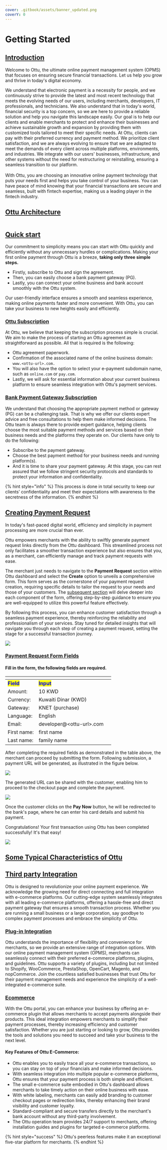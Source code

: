 ```yaml
---
cover: .gitbook/assets/banner_updated.png
coverY: 0
---
```


# Getting Started

## [Introduction](./#introduction)

Welcome to Ottu, the ultimate online payment management system (OPMS) that focuses on ensuring secure financial transactions. Let us help you grow and thrive in today's digital economy.

We understand that electronic payment is a necessity for people, and we continuously strive to provide the latest and most recent technology that meets the evolving needs of our users, including merchants, developers, IT professionals, and technicians. We also understand that in today's world, financial security is a top concern, so we are here to provide a reliable solution and help you navigate this landscape easily. Our goal is to help our clients and enable merchants to protect and enhance their businesses and achieve sustainable growth and expansion by providing them with customized tools tailored to meet their specific needs. At Ottu, clients can pay with their preferred currency and payment method. We prioritize client satisfaction, and we are always evolving to ensure that we are adapted to meet the demands of every client across multiple platforms, environments, and industries. We integrate with our users' businesses, infrastructure, and other systems without the need for restructuring or reinstalling, ensuring a seamless transition to our platform.\
\
With Ottu, you are choosing an innovative online payment technology that puts your needs first and helps you take control of your business. You can have peace of mind knowing that your financial transactions are secure and seamless, built with fintech expertise, making us a leading player in the fintech industry.

## [Ottu Architecture](./#ottu-architecture)

<figure><img src=".gitbook/assets/Ottu_architecture.jpg" alt=""><figcaption></figcaption></figure>

## [Quick start](./#quick-start)

Our commitment to simplicity means you can start with Ottu quickly and efficiently without any unnecessary hurdles or complications. Making your first online payment through Ottu is a breeze, **taking only three simple steps.**

* Firstly, subscribe to Ottu and sign the agreement.
* Then, you can easily choose a bank payment gateway (PG).
* Lastly, you can connect your online business and bank account smoothly with the Ottu system.

Our user-friendly interface ensures a smooth and seamless experience, making online payments faster and more convenient. With Ottu, you can take your business to new heights easily and efficiently.

### [Ottu Subscription](./#ottu-subscription)

At Ottu, we believe that keeping the subscription process simple is crucial. We aim to make the process of starting an Ottu agreement as straightforward as possible. All that is required is the following:

* Ottu agreement paperwork.
* Confirmation of the associated name of the online business domain: `www.<ottu-url>.com.`
* You will also have the option to select your e-payment subdomain name, such as `online.com` or `pay.com`.
* Lastly, we will ask for essential information about your current business platform to ensure seamless integration with Ottu's payment services.

### [Bank Payment Gateway Subscription](./#bank-payment-gateway-subscription)

We understand that choosing the appropriate payment method or gateway (PG) can be a challenging task. That is why we offer our clients expert advice and free consultations to help them make informed decisions. The Ottu team is always there to provide expert guidance, helping clients choose the most suitable payment methods and services based on their business needs and the platforms they operate on. Our clients have only to do the following:

* Subscribe to the payment gateway.
* Choose the best payment method for your business needs and running platform(s).
* And it is time to share your payment gateway. At this stage, you can rest assured that we follow stringent security protocols and standards to protect your information and confidentiality.

{% hint style="info" %}
This process is done in total security to keep our clients’ confidentiality and meet their expectations with awareness to the secretness of the information.
{% endhint %}

## [Creating Payment Request](./#creating-payment-request)

In today's fast-paced digital world, efficiency and simplicity in payment processing are more crucial than ever.&#x20;

Ottu empowers merchants with the ability to swiftly generate payment request links directly from the Ottu dashboard. This streamlined process not only facilitates a smoother transaction experience but also ensures that you, as a merchant, can efficiently manage and track payment requests with ease.

The merchant just needs to navigate to the **Payment Request** section within Ottu dashboard and select the **Create** option to unveils a comprehensive form. This form serves as the cornerstone of your payment request creation, requiring specific details to tailor the request to your needs and those of your customers. The [subsequent section](./#payment-request-form-fields) will delve deeper into each component of the form, offering step-by-step guidance to ensure you are well-equipped to utilize this powerful feature effectively.&#x20;

By following this process, you can enhance customer satisfaction through a seamless payment experience, thereby reinforcing the reliability and professionalism of your services. Stay tuned for detailed insights that will navigate you through each step of creating a payment request, setting the stage for a successful transaction journey.

![](<.gitbook/assets/Creating PaymentRequest.gif>)

### [Payment Request Form Fields](./#payment-request-form-fields)

#### Fill in the form, the following fields are required.

<table data-header-hidden><thead><tr><th></th><th></th><th data-hidden></th></tr></thead><tbody><tr><td><mark style="color:blue;"><strong>Field</strong></mark></td><td><mark style="color:blue;"><strong>Input</strong></mark></td><td></td></tr><tr><td>Amount:</td><td>10 KWD</td><td></td></tr><tr><td>Currency:</td><td>Kuwaiti Dinar (KWD)</td><td></td></tr><tr><td>Gateway:</td><td>KNET (purchase)</td><td></td></tr><tr><td>Language:</td><td>English</td><td></td></tr><tr><td>Email:</td><td>developer@&#x3C;ottu-url>.com</td><td></td></tr><tr><td>First name:</td><td>first name</td><td></td></tr><tr><td>Last name:</td><td>family name</td><td></td></tr></tbody></table>

After completing the required fields as demonstrated in the table above, the merchant can proceed by submitting the form. Following submission, a payment URL will be generated, as illustrated in the figure below.

![](<.gitbook/assets/Generated (2).gif>)

The generated URL can be shared with the customer, enabling him to proceed to the checkout page and complete the payment.

![](<.gitbook/assets/Checkout (2).png>)

Once the customer clicks on the **Pay Now** button, he will be redirected to the bank's page, where he can enter his card details and submit his payment.

Congratulations! Your first transaction using Ottu has been completed successfully! It's that easy!

![](<.gitbook/assets/Checkout Done (1).png>)

## [Some Typical Characteristics of Ottu](./#some-typical-characteristics-of-ottu)

## [Third party Integration](./#third-party-integration)

Ottu is designed to revolutionize your online payment experience. We acknowledge the growing need for direct connecting and full integration with e-commerce platforms. Our cutting-edge system seamlessly integrates with all leading e-commerce platforms, offering a hassle-free and direct payment gateway that ensures a smooth transaction process. Whether you are running a small business or a large corporation, say goodbye to complex payment processes and embrace the simplicity of Ottu.

### [Plug-in Integration](./#plug-in-integration)

Ottu understands the importance of flexibility and convenience for merchants, so we provide an extensive range of integration options. With our online payment management system (OPMS), merchants can seamlessly connect with their preferred e-commerce platforms, plugins, and guidelines. Ottu supports a variety of plugins, including but not limited to Shopify, WooCommerce, PrestaShop, OpenCart, Magento, and nopCommerce. Join the countless satisfied businesses that trust Ottu for their payment management needs and experience the simplicity of a well-integrated e-commerce suite.

### [Ecommerce](./#ecommerce)

With the Ottu portal, you can enhance your business by offering an e-commerce plugin that allows merchants to accept payments alongside their products. This ideal integration empowers merchants to simplify their payment processes, thereby increasing efficiency and customer satisfaction. Whether you are just starting or looking to grow, Ottu provides the tools and solutions you need to succeed and take your business to the next level.

#### Key Features of Ottu E-Commerce:

* Ottu enables you to easily trace all your e-commerce transactions, so you can stay on top of your financials and make informed decisions.
* With seamless integration into multiple popular e-commerce platforms, Ottu ensures that your payment process is both simple and efficient.
* The small e-commerce suite embodied in Ottu's dashboard allows merchants to take timely action on their online business with ease.
* With white labeling, merchants can easily add branding to customer checkout pages or redirection links, thereby enhancing their brand visibility and customer loyalty.
* Standard-compliant and secure transfers directly to the merchant's bank account without any third-party involvement.
* The Ottu operation team provides 24/7 support to merchants, offering installation guides and plugins for targeted e-commerce platforms.

{% hint style="success" %}
Ottu's peerless features make it an exceptional five-star platform for merchants.
{% endhint %}
